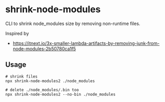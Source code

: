 # shrink-node-modules
CLI to shrink node_modules size by removing non-runtime files.

Inspired by

- https://itnext.io/3x-smaller-lambda-artifacts-by-removing-junk-from-node-modules-2b50780ca1f5

## Usage

```shell
# shrink files
npx shrink-node-modules2 ./node_modules

# delete ./node_modules/.bin too
npx shrink-node-modules2 --no-bin ./node_modules
```
